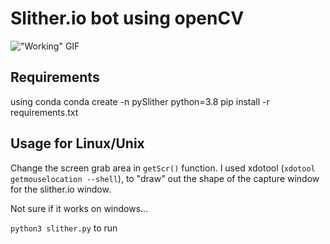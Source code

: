# Slither.io bot using openCV

!["Working" GIF](currBest.gif)

## Requirements

using conda
conda create -n pySlither python=3.8
pip install -r requirements.txt

## Usage for Linux/Unix

Change the screen grab area in `getScr()` function. I used xdotool (`xdotool getmouselocation --shell`), to "draw" out the shape of the capture window for the slither.io window.

Not sure if it works on windows...

`python3 slither.py` to run
